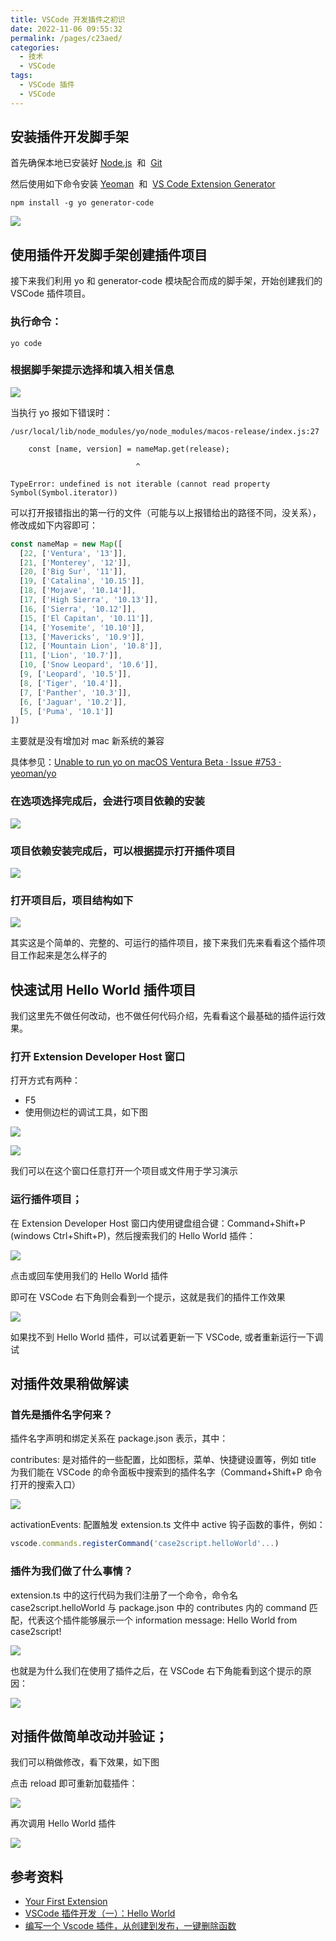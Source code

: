 ```yaml
---
title: VSCode 开发插件之初识
date: 2022-11-06 09:55:32
permalink: /pages/c23aed/
categories:
  - 技术
  - VSCode
tags:
  - VSCode 插件
  - VSCode
---
```


## 安装插件开发脚手架

首先确保本地已安装好 [Node.js](https://nodejs.org/en/)  和  [Git](https://git-scm.com/)

然后使用如下命令安装 [Yeoman](https://yeoman.io/)  和  [VS Code Extension Generator](https://www.npmjs.com/package/generator-code)

```
npm install -g yo generator-code
```

![](../../.vuepress/public/img/vscode/141.jpg)

## 使用插件开发脚手架创建插件项目

接下来我们利用 yo 和 generator-code 模块配合而成的脚手架，开始创建我们的 VSCode 插件项目。

### 执行命令：

```
yo code
```

### 根据脚手架提示选择和填入相关信息

![](../../.vuepress/public/img/vscode/142.jpg)

当执行 yo 报如下错误时：

```
/usr/local/lib/node_modules/yo/node_modules/macos-release/index.js:27

	const [name, version] = nameMap.get(release);

	                        ^

TypeError: undefined is not iterable (cannot read property Symbol(Symbol.iterator))
```

可以打开报错指出的第一行的文件（可能与以上报错给出的路径不同，没关系），修改成如下内容即可：

```js
const nameMap = new Map([
  [22, ['Ventura', '13']],
  [21, ['Monterey', '12']],
  [20, ['Big Sur', '11']],
  [19, ['Catalina', '10.15']],
  [18, ['Mojave', '10.14']],
  [17, ['High Sierra', '10.13']],
  [16, ['Sierra', '10.12']],
  [15, ['El Capitan', '10.11']],
  [14, ['Yosemite', '10.10']],
  [13, ['Mavericks', '10.9']],
  [12, ['Mountain Lion', '10.8']],
  [11, ['Lion', '10.7']],
  [10, ['Snow Leopard', '10.6']],
  [9, ['Leopard', '10.5']],
  [8, ['Tiger', '10.4']],
  [7, ['Panther', '10.3']],
  [6, ['Jaguar', '10.2']],
  [5, ['Puma', '10.1']]
])
```

主要就是没有增加对 mac 新系统的兼容

具体参见：[Unable to run yo on macOS Ventura Beta · Issue #753 · yeoman/yo](https://github.com/yeoman/yo/issues/753)

### 在选项选择完成后，会进行项目依赖的安装

![](../../.vuepress/public/img/vscode/143.jpg)

### 项目依赖安装完成后，可以根据提示打开插件项目

![](../../.vuepress/public/img/vscode/144.jpg)

### 打开项目后，项目结构如下

![](../../.vuepress/public/img/vscode/145.jpg)

其实这是个简单的、完整的、可运行的插件项目，接下来我们先来看看这个插件项目工作起来是怎么样子的

## 快速试用 Hello World 插件项目

我们这里先不做任何改动，也不做任何代码介绍，先看看这个最基础的插件运行效果。

### 打开 Extension Developer Host 窗口

打开方式有两种：

- F5
- 使用侧边栏的调试工具，如下图

![](../../.vuepress/public/img/vscode/146.jpg)

![](../../.vuepress/public/img/vscode/147.jpg)

我们可以在这个窗口任意打开一个项目或文件用于学习演示

### 运行插件项目；

在 Extension Developer Host 窗口内使用键盘组合键：Command+Shift+P (windows Ctrl+Shift+P)，然后搜索我们的 Hello World 插件：

![](../../.vuepress/public/img/vscode/148.jpg)

点击或回车使用我们的 Hello World 插件

即可在 VSCode 右下角则会看到一个提示，这就是我们的插件工作效果

![](../../.vuepress/public/img/vscode/149.jpg)

如果找不到 Hello World 插件，可以试着更新一下 VSCode, 或者重新运行一下调试

## 对插件效果稍做解读

### 首先是插件名字何来？

插件名字声明和绑定关系在 package.json 表示，其中：

contributes: 是对插件的一些配置，比如图标，菜单、快捷键设置等，例如 title 为我们能在 VSCode 的命令面板中搜索到的插件名字（Command+Shift+P 命令打开的搜索入口）

![](../../.vuepress/public/img/vscode/150.jpg)

activationEvents: 配置触发 extension.ts 文件中 active 钩子函数的事件，例如：

```js
vscode.commands.registerCommand('case2script.helloWorld'...)
```

### 插件为我们做了什么事情？

extension.ts 中的这行代码为我们注册了一个命令，命令名 case2script.helloWorld 与 package.json 中的 contributes 内的 command 匹配，代表这个插件能够展示一个 information message: Hello World from case2script!

![](../../.vuepress/public/img/vscode/151.jpg)

也就是为什么我们在使用了插件之后，在 VSCode 右下角能看到这个提示的原因：

![](../../.vuepress/public/img/vscode/149.jpg)

## 对插件做简单改动并验证；

我们可以稍做修改，看下效果，如下图

点击 reload 即可重新加载插件：

![](../../.vuepress/public/img/vscode/153.jpg)

再次调用 Hello World 插件

![](../../.vuepress/public/img/vscode/154.jpg)

## 参考资料

- [Your First Extension](https://code.visualstudio.com/api/get-started/your-first-extension)
- [VSCode 插件开发（一）：Hello World](https://www.jianshu.com/p/72972778c855)
- [编写一个 Vscode 插件，从创建到发布，一键删除函数](https://www.bilibili.com/video/BV1bG4y1n78A)
